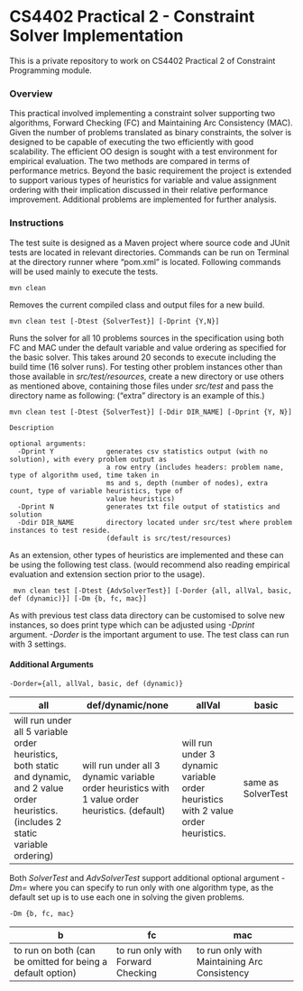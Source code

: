 # CS4402 Practical 2 - Constraint Solver Implementation

This is a private repository to work on CS4402 Practical 2 of Constraint Programming module.

### Overview
This practical involved implementing a constraint solver supporting two algorithms,
Forward Checking (FC) and Maintaining Arc Consistency (MAC). Given the number
of problems translated as binary constraints, the solver is designed to be capable of
executing the two efficiently with good scalability. The efficient OO design is sought
with a test environment for empirical evaluation. The two methods are compared in
terms of performance metrics. Beyond the basic requirement the project is extended to
support various types of heuristics for variable and value assignment ordering with their
implication discussed in their relative performance improvement. Additional problems are
implemented for further analysis.

### Instructions
The test suite is designed as a Maven project where source code and JUnit tests are
located in relevant directories. Commands can be run on Terminal at the directory runner
where “pom.xml” is located. Following commands will be used mainly to execute the
tests.
````
mvn clean
````
Removes the current compiled class and output files for a new build.
````
mvn clean test [-Dtest {SolverTest}] [-Dprint {Y,N}]
````
Runs the solver for all 10 problems sources in the specification using both FC
and MAC under the default variable and value ordering as specified for the basic solver. 
This takes around 20 seconds to execute including the build time (16 solver runs).
For testing other problem instances other than those available in *src/test/resources*,
create a new directory or use others as mentioned above, containing those files under
*src/test* and pass the directory name as following: (“extra” directory is an example of
this.)
````
mvn clean test [-Dtest {SolverTest}] [-Ddir DIR_NAME] [-Dprint {Y, N}]

Description

optional arguments:
  -Dprint Y             generates csv statistics output (with no solution), with every problem output as
                        a row entry (includes headers: problem name, type of algorithm used, time taken in
                        ms and s, depth (number of nodes), extra count, type of variable heuristics, type of
                        value heuristics)
  -Dprint N             generates txt file output of statistics and solution
  -Ddir DIR_NAME        directory located under src/test where problem instances to test reside. 
                        (default is src/test/resources)
````
As an extension, other types of heuristics are implemented and these can be using the
following test class. (would recommend also reading empirical evaluation and extension
section prior to the usage).

````
 mvn clean test [-Dtest {AdvSolverTest}] [-Dorder {all, allVal, basic, def (dynamic)}] [-Dm {b, fc, mac}]
````
As with previous test class data directory can be customised to solve new instances, so
does print type which can be adjusted using *-Dprint* argument. *-Dorder* is the important
argument to use. The test class can run with 3 settings.

#### Additional Arguments
````
-Dorder={all, allVal, basic, def (dynamic)}
````
| all | def/dynamic/none | allVal | basic |
|-----|------------------|--------|-------|
| will run under all 5 variable order heuristics, both static and dynamic, and 2 value order heuristics. (includes 2 static variable ordering) | will run under all 3 dynamic variable order heuristics with 1 value order heuristics. (default)    | will run under 3 dynamic variable order heuristics with 2 value order heuristics.  | same as SolverTest |

Both *SolverTest* and *AdvSolverTest* support additional optional argument *-Dm=<type>*
where you can specify to run only with one algorithm type, as the default set up is to use
each one in solving the given problems.
  
````
-Dm {b, fc, mac}
````

| b | fc | mac |
|-------|----------|-------|
| to run on both (can be omitted for being a default option) | to run only with Forward Checking     | to run only with Maintaining Arc Consistency  |

